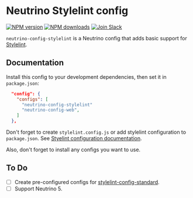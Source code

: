 # Neutrino Stylelint config
[![NPM version][npm-image]][npm-url] [![NPM downloads][npm-downloads]][npm-url] [![Join Slack][slack-image]][slack-url]

`neutrino-config-stylelint` is a Neutrino config that adds basic support for
[Stylelint][stylelint].

## Documentation

Install this config to your development dependencies, then set it in
`package.json`:

```json
  "config": {
    "configs": [
      "neutrino-config-stylelint"
      "neutrino-config-web",
    ]
  },
```

Don't forget to create `stylelint.config.js` or add stylelint configuration to
`package.json`. See [Styelint configuration documentation][stylelint-config-docs].

Also, don't forget to install any configs you want to use.

## To Do

- [ ] Create pre-configured configs for [stylelint-config-standard][stylelint-config-standard].
- [ ] Support Neutrino 5.

[stylelint]: https://stylelint.io/
[stylelint-config-docs]: https://stylelint.io/user-guide/configuration/
[stylelint-config-standard]: https://github.com/stylelint/stylelint-config-standard
[npm-image]: https://img.shields.io/npm/v/neutrino-config-stylelint.svg
[npm-downloads]: https://img.shields.io/npm/dt/neutrino-config-stylelint.svg
[npm-url]: https://npmjs.org/package/neutrino-config-stylelint
[slack-image]: https://neutrino-slack.herokuapp.com/badge.svg
[slack-url]: https://neutrino-slack.herokuapp.com/
